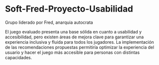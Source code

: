 # Soft-Fred-Proyecto-Usabilidad
Grupo liderado por Fred, anarquia autocrata


El juego evaluado presenta una base sólida en cuanto a usabilidad y accesibilidad, pero existen áreas de mejora clave para garantizar una experiencia inclusiva y fluida para todos los jugadores. La implementación de las recomendaciones propuestas permitiría optimizar la experiencia del usuario y hacer el juego más accesible para personas con distintas capacidades.
